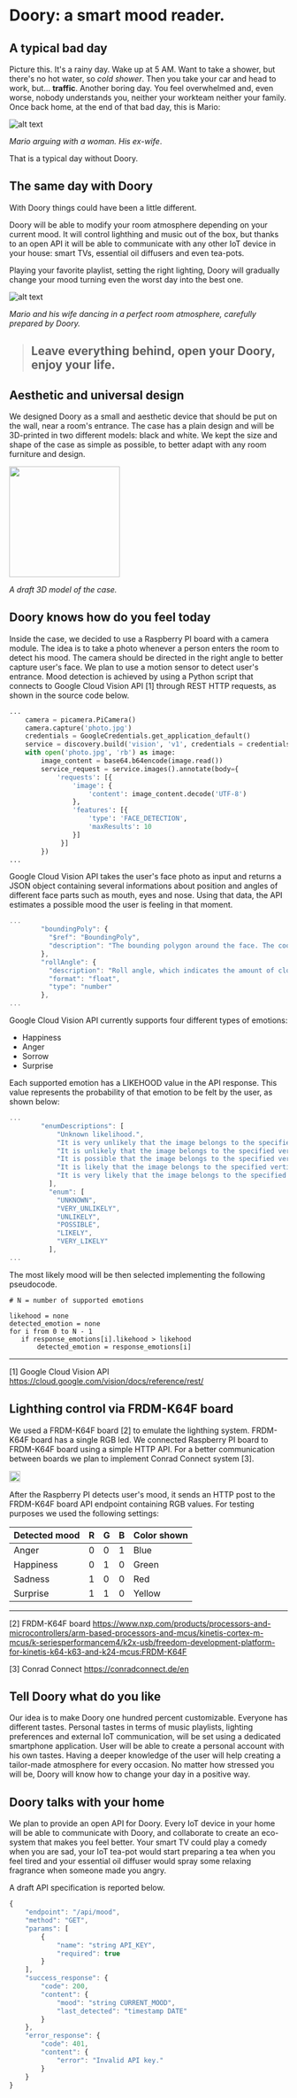 # Doory: a smart mood reader. 

## A typical bad day 
Picture this. It's a rainy day. Wake up at 5 AM. Want to take a shower, but there's no hot water, so _cold shower_. Then you take your car and head to work, but... **traffic**. Another boring day. You feel overwhelmed and, even worse, nobody understands you, neither your workteam neither your family. Once back home, at the end of that bad day, this is Mario:

![alt text](1.gif)

 _Mario arguing with a woman. His ex-wife_.

That is a typical day without Doory. 

## The same day with Doory

With Doory things could have been a little different.

Doory will be able to modify your room atmosphere depending on your current mood. It will control lighthing and music out of the box, but thanks to an open API it will be able to communicate with any other IoT device in your house: smart TVs, essential oil diffusers and even tea-pots.

Playing your favorite playlist, setting the right lighting, Doory will gradually change your mood turning even the worst day into the best one.

![alt text](2.gif)

_Mario and his wife dancing in a perfect room atmosphere, carefully prepared by Doory._

> ## Leave everything behind, open your Doory, enjoy your life.

## Aesthetic and universal design 

We designed Doory as a small and aesthetic device that should be put on the wall, near a room's entrance. The case has a plain design and will be 3D-printed in two different models: black and white. We kept the size and shape of the case as simple as possible, to better adapt with any room furniture and design.

<img src="https://github.com/2n-1/doory/blob/master/1.jpg" width="200">

_A draft 3D model of the case._

## Doory knows how do you feel today

Inside the case, we decided to use a Raspberry PI board with a camera module. The idea is to take a photo whenever a person enters the room to detect his mood. The camera should be directed in the right angle to better capture user's face. We plan to use a motion sensor to detect user's entrance. Mood detection is achieved by using a Python script that connects to Google Cloud Vision API [1] through REST HTTP requests, as shown in the source code below.

```python
...
	camera = picamera.PiCamera()
	camera.capture('photo.jpg')
	credentials = GoogleCredentials.get_application_default()
	service = discovery.build('vision', 'v1', credentials = credentials)
	with open('photo.jpg', 'rb') as image:
		image_content = base64.b64encode(image.read())
		service_request = service.images().annotate(body={
			'requests': [{
				'image': {
					'content': image_content.decode('UTF-8')
				},
				'features': [{
					'type': 'FACE_DETECTION',
					'maxResults': 10
				}]
			 }]
		})
...
```

Google Cloud Vision API takes the user's face photo as input and returns a JSON object containing several informations about position and angles of different face parts such as mouth, eyes and nose. Using that data, the API estimates a possible mood the user is feeling in that moment.

```javascript
...
        "boundingPoly": {
          "$ref": "BoundingPoly",
          "description": "The bounding polygon around the face. The coordinates of the bounding box\nare in the original image's scale, as returned in `ImageParams`.\nThe bounding box is computed to \"frame\" the face in accordance with human\nexpectations. It is based on the landmarker results.\nNote that one or more x and/or y coordinates may not be generated in the\n`BoundingPoly` (the polygon will be unbounded) if only a partial face\nappears in the image to be annotated."
        },
        "rollAngle": {
          "description": "Roll angle, which indicates the amount of clockwise/anti-clockwise rotation\nof the face relative to the image vertical about the axis perpendicular to\nthe face. Range [-180,180].",
          "format": "float",
          "type": "number"
        },
...
```

Google Cloud Vision API currently supports four different types of emotions:
- Happiness
- Anger
- Sorrow
- Surprise 

Each supported emotion has a LIKEHOOD value in the API response. This value represents the probability of that emotion to be felt by the user, as shown below:

```javascript
...
        "enumDescriptions": [
            "Unknown likelihood.",
            "It is very unlikely that the image belongs to the specified vertical.",
            "It is unlikely that the image belongs to the specified vertical.",
            "It is possible that the image belongs to the specified vertical.",
            "It is likely that the image belongs to the specified vertical.",
            "It is very likely that the image belongs to the specified vertical."
          ],
          "enum": [
            "UNKNOWN",
            "VERY_UNLIKELY",
            "UNLIKELY",
            "POSSIBLE",
            "LIKELY",
            "VERY_LIKELY"
          ],
...
```

The most likely mood will be then selected implementing the following pseudocode.

```
# N = number of supported emotions

likehood = none
detected_emotion = none
for i from 0 to N - 1
   if response_emotions[i].likehood > likehood
       detected_emotion = response_emotions[i]
```

---

[1] Google Cloud Vision API https://cloud.google.com/vision/docs/reference/rest/

## Lighthing control via FRDM-K64F board

We used a FRDM-K64F board [2] to emulate the lighthing system. FRDM-K64F board has a single RGB led. We connected Raspberry PI board to FRDM-K64F board using a simple HTTP API. For a better communication between boards we plan to implement Conrad Connect system [3].

<img src="https://github.com/2n-1/doory/blob/master/2.jpg" style="width:20px !important;">

After the Raspberry PI detects user's mood, it sends an HTTP post to the FRDM-K64F board API endpoint containing RGB values. For testing purposes we used the following settings:

| Detected mood | R | G | B | Color shown |
| ------------- | - | - | - | ----------- |
| Anger         | 0 | 0 | 1 | Blue        |
| Happiness     | 0 | 1 | 0 | Green       |
| Sadness       | 1 | 0 | 0 | Red         |
| Surprise      | 1 | 1 | 0 | Yellow      |

---
[2] FRDM-K64F board https://www.nxp.com/products/processors-and-microcontrollers/arm-based-processors-and-mcus/kinetis-cortex-m-mcus/k-seriesperformancem4/k2x-usb/freedom-development-platform-for-kinetis-k64-k63-and-k24-mcus:FRDM-K64F

[3] Conrad Connect https://conradconnect.de/en

## Tell Doory what do you like

Our idea is to make Doory one hundred percent customizable. Everyone has different tastes. Personal tastes in terms of music playlists, lighting preferences and external IoT communication, will be set using a dedicated smartphone application. User will be able to create a personal account with his own tastes. Having a deeper knowledge of the user will help creating a tailor-made atmosphere for every occasion. No matter how stressed you will be, Doory will know how to change your day in a positive way.

## Doory talks with your home 

We plan to provide an open API for Doory. Every IoT device in your home will be able to communicate with Doory, and collaborate to create an eco-system that makes you feel better. Your smart TV could play a comedy when you are sad, your IoT tea-pot would start preparing a tea when you feel tired and your essential oil diffuser would spray some relaxing fragrance when someone made you angry.

A draft API specification is reported below.

```javascript
{
	"endpoint": "/api/mood",
	"method": "GET",
	"params": [
		{
			"name": "string API_KEY",
			"required": true
		}
	],
	"success_response": {
		"code": 200,
		"content": {
			"mood": "string CURRENT_MOOD",
			"last_detected": "timestamp DATE"
		}
	},
	"error_response": {
		"code": 401,
		"content": {
			"error": "Invalid API key."
		}
	}
}
```
 


